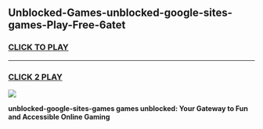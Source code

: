
## Unblocked-Games-unblocked-google-sites-games-Play-Free-6atet
<h3>
<a href="https://premium76.site?title=unblocked-google-sites-games&ref=17A">CLICK TO PLAY</a></h3>
<hr>

<h3>
<a href="https://premium76.site?title=unblocked-google-sites-games&ref=17A">CLICK 2 PLAY</a>
  
</h3>

<a href="https://premium76.site?title=unblocked-google-sites-games&ref=17A"><img src="https://clearcache.store/games.png"></a>


**unblocked-google-sites-games games unblocked: Your Gateway to Fun and Accessible Online Gaming**
